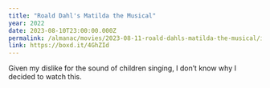 ```yaml
---
title: "Roald Dahl's Matilda the Musical"
year: 2022
date: 2023-08-10T23:00:00.000Z
permalink: /almanac/movies/2023-08-11-roald-dahls-matilda-the-musical/index.html
link: https://boxd.it/4GhZId
---
```


Given my dislike for the sound of children singing, I don’t know why I decided to watch this.